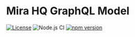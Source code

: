 # Mira HQ GraphQL Model

[![License](https://img.shields.io/github/license/mira-hq/model)](https://github.com/mira-hq/model/LICENSE)
![Node.js CI](https://github.com/mira-hq/model/workflows/CI%2FCD/badge.svg)
[![npm version](https://badge.fury.io/js/%40mira-hq%2Fmodel.svg)](https://badge.fury.io/js/%40mira-hq%2Fmodel)
